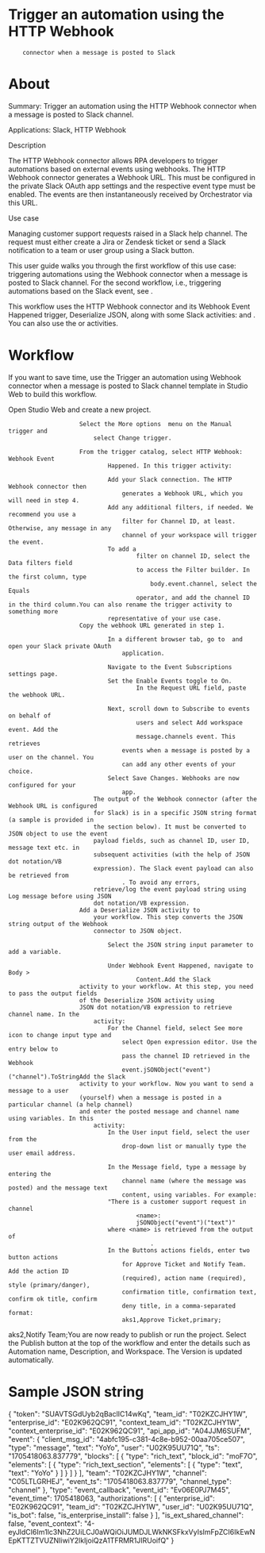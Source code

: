 ﻿# Trigger an automation using the HTTP Webhook
        connector when a message is posted to Slack

# About

Summary: Trigger an automation using the HTTP Webhook
                connector when a message is posted to Slack channel.

Applications:
                Slack, HTTP Webhook

Description

The HTTP Webhook connector
            allows RPA developers to trigger automations based on external events using webhooks.
            The HTTP Webhook connector generates a Webhook URL. This must be configured in the
            private Slack OAuth app settings and the respective event type must be enabled. The
            events are then instantaneously received by Orchestrator via this URL.

Use case

Managing customer support requests raised in a Slack
                help channel. The request must either create a Jira or Zendesk ticket or send a
                Slack notification to a team or user group using a Slack button.

This user
                guide walks you through the first workflow of this use case: triggering automations
                using the Webhook connector when a message is posted to Slack channel. For the
                second workflow, i.e., triggering automations based on the Slack  event, see
                    .

This workflow uses the HTTP Webhook connector and its Webhook Event
                    Happened trigger, Deserialize JSON, along with some Slack
                activities: 
                and . You can
                also use the 
                or 
                activities.

# Workflow

If you want to save time, use the Trigger an
                        automation using Webhook connector when a message is posted to Slack channel
                    template in Studio Web to build this workflow.

Open Studio Web and create a new project.
                    
                        Select the More options  menu on the Manual trigger and
                            select Change trigger.
                    
                        From the trigger catalog, select HTTP Webhook: Webhook Event
                                Happened. In this trigger activity:
                        
                                Add your Slack connection. The HTTP Webhook connector then
                                    generates a Webhook URL, which you will need in step 4.
                                Add any additional filters, if needed. We recommend you use a
                                    filter for Channel ID, at least. Otherwise, any message in any
                                    channel of your workspace will trigger the event.
                                To add a
                                        filter on channel ID, select the Data filters field
                                        to access the Filter builder. In the first column, type
                                            body.event.channel, select the Equals
                                        operator, and add the channel ID in the third column.You can also rename the trigger activity to something more
                                representative of your use case.
                        Copy the webhook URL generated in step 1. 
                        
                                In a different browser tab, go to  and open your Slack private OAuth
                                    application. 
                            
                                Navigate to the Event Subscriptions settings page. 
                                Set the Enable Events toggle to On. 
                                        In the Request URL field, paste the webhook URL.
                                                
                                Next, scroll down to Subscribe to events on behalf of
                                        users and select Add workspace event. Add the
                                        message.channels event. This retrieves
                                    events when a message is posted by a user on the channel. You
                                    can add any other events of your choice. 
                                Select Save Changes. Webhooks are now configured for your
                                    app. 
                            The output of the Webhook connector (after the Webhook URL is configured
                            for Slack) is in a specific JSON string format (a sample is provided in
                            the section below). It must be converted to JSON object to use the event
                            payload fields, such as channel ID, user ID, message text etc. in
                            subsequent activities (with the help of JSON dot notation/VB
                            expression). The Slack event payload can also be retrieved from
                                    . To avoid any errors,
                            retrieve/log the event payload string using Log message before using JSON
                            dot notation/VB expression.
                        Add a Deserialize JSON activity to
                            your workflow. This step converts the JSON string output of the Webhook
                            connector to JSON object.
                        
                                Select the JSON string input parameter to add a variable. 
                            
                                Under Webhook Event Happened, navigate to Body >
                                        Content.Add the Slack 
                        activity to your workflow. At this step, you need to pass the output fields
                        of the Deserialize JSON activity using
                        JSON dot notation/VB expression to retrieve channel name. In the
                            activity:
                                For the Channel field, select See more  icon to change input type and
                                    select Open expression editor. Use the entry below to
                                    pass the channel ID retrieved in the Webhook
                                    event.jSONObject("event")("channel").ToStringAdd the Slack 
                        activity to your workflow. Now you want to send a message to a user
                        (yourself) when a message is posted in a particular channel (a help channel)
                        and enter the posted message and channel name using variables. In this
                            activity:
                                In the User input field, select the user from the
                                    drop-down list or manually type the user email address.
                            
                                In the Message field, type a message by entering the
                                    channel name (where the message was posted) and the message text
                                    content, using variables. For example: 
                                "There is a customer support request in channel
                                        <name>:
                                        jSONObject("event")("text")" 
                                where <name> is retrieved from the output of
                                            .
                                In the Buttons actions fields, enter two button actions
                                    for Approve Ticket and Notify Team. Add the action ID
                                    (required), action name (required), style (primary/danger),
                                    confirmation title, confirmation text, confirm ok title, confirm
                                    deny title, in a comma-separated format:
                                    aks1,Approve Ticket,primary;
aks2,Notify Team;You are now ready to publish
                        or run the project. Select the Publish button at the top of the
                        workflow and enter the details such as Automation name, Description, and
                        Workspace. The Version is updated automatically.

# Sample JSON string

{
 "token": "SUAVTSGdUyb2qBaclIC14wKq",
 "team_id": "T02KZCJHY1W",
 "enterprise_id": "E02K962QC91",
 "context_team_id": "T02KZCJHY1W",
 "context_enterprise_id": "E02K962QC91",
 "api_app_id": "A04JJM6SUFM",
 "event": {
   "client_msg_id": "4abfc195-c381-4c8e-b952-00aa705ce507",
   "type": "message",
   "text": "YoYo",
   "user": "U02K95UU71Q",
   "ts": "1705418063.837779",
   "blocks": [
     {
       "type": "rich_text",
       "block_id": "moF7O",
       "elements": [
         {
           "type": "rich_text_section",
           "elements": [
             {
               "type": "text",
               "text": "YoYo"
             }
           ]
         }
       ]
     }
   ],
   "team": "T02KZCJHY1W",
   "channel": "C05LTLGRHEJ",
   "event_ts": "1705418063.837779",
   "channel_type": "channel"
 },
 "type": "event_callback",
 "event_id": "Ev06E0PJ7M45",
 "event_time": 1705418063,
 "authorizations": [
   {
     "enterprise_id": "E02K962QC91",
     "team_id": "T02KZCJHY1W",
     "user_id": "U02K95UU71Q",
     "is_bot": false,
     "is_enterprise_install": false
   }
 ],
 "is_ext_shared_channel": false,
 "event_context": "4-eyJldCI6Im1lc3NhZ2UiLCJ0aWQiOiJUMDJLWkNKSFkxVyIsImFpZCI6IkEwNEpKTTZTVUZNIiwiY2lkIjoiQzA1TFRMR1JIRUoifQ"
}
